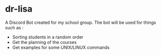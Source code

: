 # dr-lisa

A Discord Bot created for my school group. The bot will be used for things such as :
- Sorting students in a random order
- Get the planning of the courses
- Get examples for some UNIX/LINUX commands